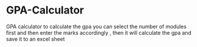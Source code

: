 # GPA-Calculator
GPA calculator to calculate the gpa you can select the number of modules first and then enter the marks accordingly , then it will calculate the gpa and save it to an excel sheet
